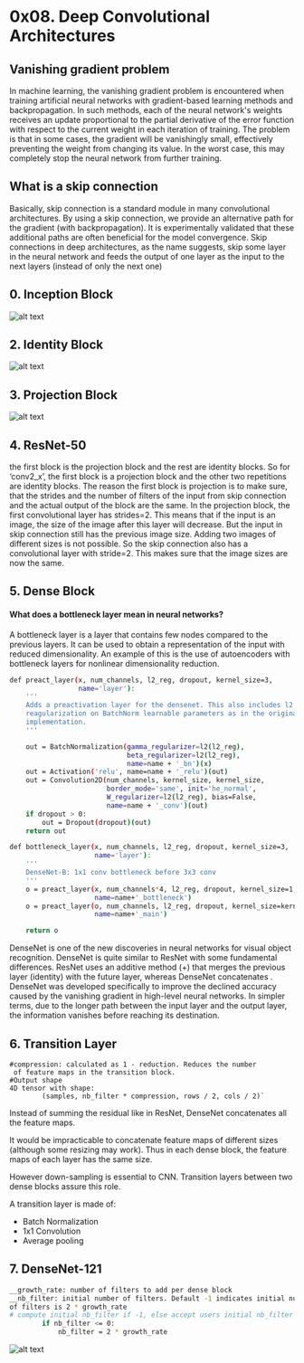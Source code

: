  # 0x08. Deep Convolutional Architectures

 ## Vanishing gradient problem
In machine learning, the vanishing gradient problem is encountered when training artificial neural networks with gradient-based learning methods and backpropagation. In such methods, each of the neural network's weights receives an update proportional to the partial derivative of the error function with respect to the current weight in each iteration of training. The problem is that in some cases, the gradient will be vanishingly small, effectively preventing the weight from changing its value. In the worst case, this may completely stop the neural network from further training.

 ## What is a skip connection
Basically, skip connection is a standard module in many convolutional architectures. By using a skip connection, we provide an alternative path for the gradient (with backpropagation). It is experimentally validated that these additional paths are often beneficial for the model convergence. Skip connections in deep architectures, as the name suggests, skip some layer in the neural network and feeds the output of one layer as the input to the next layers (instead of only the next one)

## 0. Inception Block

  ![alt text](https://miro.medium.com/max/1646/1*U_McJnp7Fnif-lw9iIC5Bw.png)
  
## 2. Identity Block
  

![alt text](https://www.researchgate.net/profile/Antonio_Theophilo/publication/321347448/figure/fig2/AS:565869411815424@1511925189281/Bottleneck-Blocks-for-ResNet-50-left-identity-shortcut-right-projection-shortcut.png)

 ## 3. Projection Block
![alt text](https://www.researchgate.net/profile/Antonio_Theophilo/publication/321347448/figure/fig2/AS:565869411815424@1511925189281/Bottleneck-Blocks-for-ResNet-50-left-identity-shortcut-right-projection-shortcut.png)

## 4. ResNet-50 
the first block is the projection block and the rest are identity blocks. So for ‘conv2_x’, the first block is a projection block and the other two repetitions are identity blocks.
The reason the first block is projection is to make sure, that the strides and the number of filters of the input from skip connection and the actual output of the block are the same. In the projection block, the first convolutional layer has strides=2. This means that if the input is an image, the size of the image after this layer will decrease. But the input in skip connection still has the previous image size. Adding two images of different sizes is not possible. So the skip connection also has a convolutional layer with stride=2. This makes sure that the image sizes are now the same.
## 5. Dense Block 
#### What does a bottleneck layer mean in neural networks?
A bottleneck layer is a layer that contains few nodes compared to the previous layers. It can be used to obtain a representation of the input with reduced dimensionality. An example of this is the use of autoencoders with bottleneck layers for nonlinear dimensionality reduction.
``` sh
def preact_layer(x, num_channels, l2_reg, dropout, kernel_size=3,
                 name='layer'):
    '''
    Adds a preactivation layer for the densenet. This also includes l2
    reagularization on BatchNorm learnable parameters as in the original
    implementation.
    '''

    out = BatchNormalization(gamma_regularizer=l2(l2_reg),
                             beta_regularizer=l2(l2_reg),
                             name=name + '_bn')(x)
    out = Activation('relu', name=name + '_relu')(out)
    out = Convolution2D(num_channels, kernel_size, kernel_size,
                        border_mode='same', init='he_normal',
                        W_regularizer=l2(l2_reg), bias=False,
                        name=name + '_conv')(out)
    if dropout > 0:
        out = Dropout(dropout)(out)
    return out

def bottleneck_layer(x, num_channels, l2_reg, dropout, kernel_size=3,
                     name='layer'):
    '''
    DenseNet-B: 1x1 conv bottleneck before 3x3 conv
    '''
    o = preact_layer(x, num_channels*4, l2_reg, dropout, kernel_size=1,
                     name=name+'_bottleneck')
    o = preact_layer(o, num_channels, l2_reg, dropout, kernel_size=kernel_size,
                     name=name+'_main')

    return o
```
DenseNet is one of the new discoveries in neural networks for visual object recognition. DenseNet is quite similar to ResNet with some fundamental differences. ResNet uses an additive method (+) that merges the previous layer (identity) with the future layer, whereas DenseNet concatenates .
DenseNet was developed specifically to improve the declined accuracy caused by the vanishing gradient in high-level neural networks. In simpler terms, due to the longer path between the input layer and the output layer, the information vanishes before reaching its destination.


## 6. Transition Layer
```
#compression: calculated as 1 - reduction. Reduces the number
 of feature maps in the transition block.
#Output shape
4D tensor with shape:
        (samples, nb_filter * compression, rows / 2, cols / 2)`
```
Instead of summing the residual like in ResNet, DenseNet concatenates all the feature maps.

It would be impracticable to concatenate feature maps of different sizes (although some resizing may work). Thus in each dense block, the feature maps of each layer has the same size.

However down-sampling is essential to CNN. Transition layers between two dense blocks assure this role.

A transition layer is made of:

* Batch Normalization
* 1x1 Convolution
* Average pooling
## 7. DenseNet-121
```sh
__growth_rate: number of filters to add per dense block
__nb_filter: initial number of filters. Default -1 indicates initial number
of filters is 2 * growth_rate
# compute initial nb_filter if -1, else accept users initial nb_filter
        if nb_filter <= 0:
            nb_filter = 2 * growth_rate
```
![alt text](https://pytorch.org/assets/images/densenet2.png)
